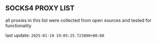 ## SOCKS4 PROXY LIST

all proxies in this list were collected from open sources and tested for functionality

last update: `2025-01-19 19:05:25.723890+00:00`
